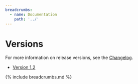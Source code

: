 ```yaml
---
breadcrumbs:
  - name: Documentation
    path: '../'
---
```


# Versions

For more information on release versions, see the [Changelog](https://github.com/sleepingkingstudios/sleeping_king_studios-tools/blob/main/CHANGELOG.md).

- [Version 1.2]({{site.baseurl}}/versions/1.2)

{% include breadcrumbs.md %}
